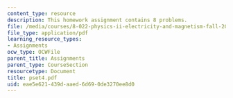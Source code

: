 ```yaml
---
content_type: resource
description: This homework assignment contains 8 problems.
file: /media/courses/8-022-physics-ii-electricity-and-magnetism-fall-2004/eae5e621439daaed6d690de3270ee8d0_pset4.pdf
file_type: application/pdf
learning_resource_types:
- Assignments
ocw_type: OCWFile
parent_title: Assignments
parent_type: CourseSection
resourcetype: Document
title: pset4.pdf
uid: eae5e621-439d-aaed-6d69-0de3270ee8d0
---
```

